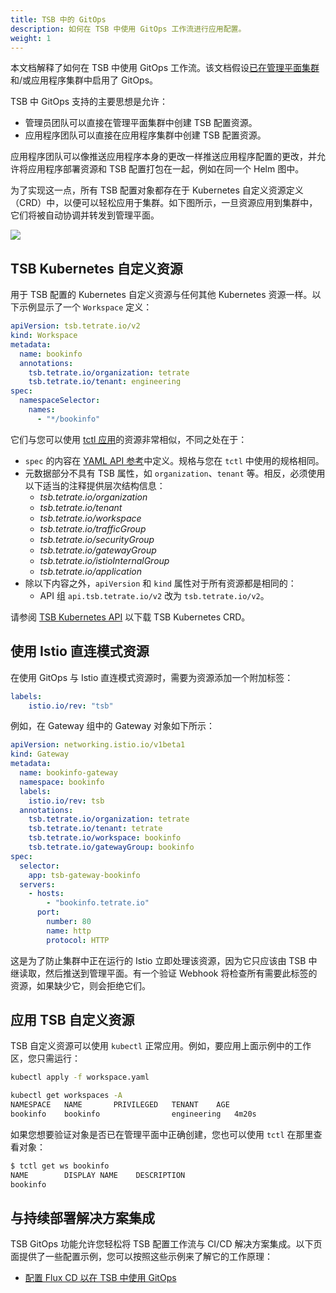 ```yaml
---
title: TSB 中的 GitOps
description: 如何在 TSB 中使用 GitOps 工作流进行应用配置。
weight: 1
---
```


本文档解释了如何在 TSB 中使用 GitOps 工作流。该文档假设[已在管理平面集群](../../../operations/features/configure-gitops)和/或应用程序集群中启用了 GitOps。

TSB 中 GitOps 支持的主要思想是允许：
- 管理员团队可以直接在管理平面集群中创建 TSB 配置资源。
- 应用程序团队可以直接在应用程序集群中创建 TSB 配置资源。

应用程序团队可以像推送应用程序本身的更改一样推送应用程序配置的更改，并允许将应用程序部署资源和 TSB 配置打包在一起，例如在同一个 Helm 图中。

为了实现这一点，所有 TSB 配置对象都存在于 Kubernetes 自定义资源定义（CRD）中，以便可以轻松应用于集群。如下图所示，一旦资源应用到集群中，它们将被自动协调并转发到管理平面。

![](../../../assets/operations/gitops.png)

## TSB Kubernetes 自定义资源

用于 TSB 配置的 Kubernetes 自定义资源与任何其他 Kubernetes 资源一样。以下示例显示了一个 `Workspace` 定义：

```yaml
apiVersion: tsb.tetrate.io/v2
kind: Workspace
metadata:
  name: bookinfo
  annotations:
    tsb.tetrate.io/organization: tetrate
    tsb.tetrate.io/tenant: engineering
spec:
  namespaceSelector:
    names:
      - "*/bookinfo"
```

它们与您可以使用 [tctl 应用](../../reference/cli/reference/apply)的资源非常相似，不同之处在于：

* `spec` 的内容在 [YAML API 参考](../../reference/yaml-api)中定义。规格与您在 `tctl` 中使用的规格相同。
* 元数据部分不具有 TSB 属性，如 `organization`、`tenant` 等。相反，必须使用以下适当的注释提供层次结构信息：
  * _tsb.tetrate.io/organization_
  * _tsb.tetrate.io/tenant_
  * _tsb.tetrate.io/workspace_
  * _tsb.tetrate.io/trafficGroup_
  * _tsb.tetrate.io/securityGroup_
  * _tsb.tetrate.io/gatewayGroup_
  * _tsb.tetrate.io/istioInternalGroup_
  * _tsb.tetrate.io/application_
* 除以下内容之外，`apiVersion` 和 `kind` 属性对于所有资源都是相同的：
  * API 组 `api.tsb.tetrate.io/v2` 改为 `tsb.tetrate.io/v2`。

请参阅 [TSB Kubernetes API](../../../reference/k8s-api/guide) 以下载 TSB Kubernetes CRD。

## 使用 Istio 直连模式资源

在使用 GitOps 与 Istio 直连模式资源时，需要为资源添加一个附加标签：

```yaml
labels:
    istio.io/rev: "tsb"
```

例如，在 Gateway 组中的 Gateway 对象如下所示：

```yaml
apiVersion: networking.istio.io/v1beta1
kind: Gateway
metadata:
  name: bookinfo-gateway
  namespace: bookinfo
  labels:
    istio.io/rev: tsb
  annotations:
    tsb.tetrate.io/organization: tetrate
    tsb.tetrate.io/tenant: tetrate
    tsb.tetrate.io/workspace: bookinfo
    tsb.tetrate.io/gatewayGroup: bookinfo
spec:
  selector:
    app: tsb-gateway-bookinfo
  servers:
    - hosts:
        - "bookinfo.tetrate.io"
      port:
        number: 80
        name: http
        protocol: HTTP
```

这是为了防止集群中正在运行的 Istio 立即处理该资源，因为它只应该由 TSB 中继读取，然后推送到管理平面。有一个验证 Webhook 将检查所有需要此标签的资源，如果缺少它，则会拒绝它们。

## 应用 TSB 自定义资源

TSB 自定义资源可以使用 `kubectl` 正常应用。例如，要应用上面示例中的工作区，您只需运行：

```bash
kubectl apply -f workspace.yaml

kubectl get workspaces -A
NAMESPACE   NAME       PRIVILEGED   TENANT    AGE
bookinfo    bookinfo                engineering   4m20s
```

如果您想要验证对象是否已在管理平面中正确创建，您也可以使用 `tctl` 在那里查看对象：

```bash
$ tctl get ws bookinfo
NAME        DISPLAY NAME    DESCRIPTION
bookinfo
```

## 与持续部署解决方案集成

TSB GitOps 功能允许您轻松将 TSB 配置工作流与 CI/CD 解决方案集成。以下页面提供了一些配置示例，您可以按照这些示例来了解它的工作原理：

* [配置 Flux CD 以在 TSB 中使用 GitOps](../flux)